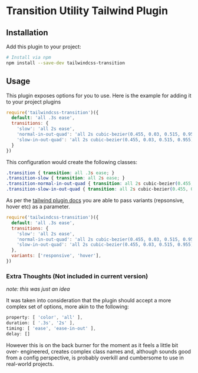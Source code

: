 # Transition Utility Tailwind Plugin

## Installation

Add this plugin to your project:

```bash
# Install via npm
npm install --save-dev tailwindcss-transition
```

## Usage

This plugin exposes options for you to use. Here is the example for adding it to your project plugins

```js
require('tailwindcss-transition')({
  default: 'all .3s ease',
  transitions: {
    'slow': 'all 2s ease',
    'normal-in-out-quad': 'all 2s cubic-bezier(0.455, 0.03, 0.515, 0.955)',
    'slow-in-out-quad': 'all 2s cubic-bezier(0.455, 0.03, 0.515, 0.955)',
  }  
})
```

This configuration would create the following classes:

```css
.transition { transition: all .3s ease; }
.transition-slow { transition: all 2s ease; }
.transition-normal-in-out-quad { transition: all 2s cubic-bezier(0.455, 0.03, 0.515, 0.955); }
.transition-slow-in-out-quad { transition: all 2s cubic-bezier(0.455, 0.03, 0.515, 0.955); }
```

As per the [tailwind plugin docs](https://tailwindcss.com/docs/plugins/) you are able to pass variants (repsonsive, hover etc) as a parameter.

```js
require('tailwindcss-transition')({
  default: 'all .3s ease',
  transitions: {
    'slow': 'all 2s ease',
    'normal-in-out-quad': 'all 2s cubic-bezier(0.455, 0.03, 0.515, 0.955)',
    'slow-in-out-quad': 'all 2s cubic-bezier(0.455, 0.03, 0.515, 0.955)',
  },
  variants: ['responsive', 'hover'],
})
```

### Extra Thoughts (Not included in current version)

_note: this was just an idea_

It was taken into consideration that the plugin should accept a more complex set
of options, more akin to the following:

```js
property: [ 'color', 'all' ],
duration: [ '.3s', '2s' ],
timing: [ 'ease', 'ease-in-out' ],
delay: []
```

However this is on the back burner for the moment as it feels a little bit over-
engineered, creates complex class names and, although sounds good from a config
perspective, is probably overkill and cumbersome to use in real-world projects.

